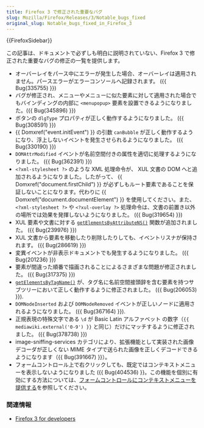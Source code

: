 ```yaml
---
title: Firefox 3 で修正された重要なバグ
slug: Mozilla/Firefox/Releases/3/Notable_bugs_fixed
original_slug: Notable_bugs_fixed_in_Firefox_3
---
```


{{FirefoxSidebar}}

この記事は、ドキュメントで必ずしも明白に説明されていない、Firefox 3 で修正された重要なバグの修正の一覧を提供します。

- オーバーレイをパース中にエラーが発生した場合、オーバーレイは適用されません。パースエラーがエラーコンソールへ記録されます。 ({{ Bug(335755) }})
- バグが修正され、メニューやメニューに似た要素に対して適用された場合でもバインディングの内部に `<menupopup>` 要素を設置できるようになりました。({{ Bug(345896) }})
- ボタンの `dlgType` プロパティが正しく動作するようになりました。 ({{ Bug(308591) }})
- {{ Domxref("event.initEvent") }} の引数 `canBubble` が正しく動作するようになり、浮上しないイベントを発生させられるようになりました。 ({{ Bug(330190) }})
- `DOMAttrModified` イベントが名前空間付きの属性を適切に処理するようになりました。 ({{ Bug(362391) }})
- `<?xml-stylesheet ?>` のような XML 処理命令が、 XUL 文書の DOM へと追加されるようになりました。したがって、 {{ Domxref("document.firstChild") }} が必ずしもルート要素であることを保証しないことになります。代わりに {{ Domxref("document.documentElement") }} を使用してください。また、 `<?xml-stylesheet ?>` や `<?xul-overlay ?>` 処理命令は、文書の前置き以外の場所では効果を発揮しないようになりました。 ({{ Bug(319654) }})
- XUL 要素や文書に対する [`getElementsByAttributeNS()`](/ja/docs/Mozilla/Tech/XUL/Method/getElementsByAttributeNS) 関数が追加されました。 ({{ Bug(239976) }})
- XUL 文書から要素を移動したり削除したりしても、イベントリスナが保持されます。 ({{ Bug(286619) }})
- 変異イベントが非表示ドキュメントでも発生するようになりました。 ({{ Bug(201236) }})
- 要素が間違った順番で描画されることによるさまざまな問題が修正されました。 ({{ Bug(317375) }})
- [`getElementsByTagName()`](/ja/docs/Web/API/Element/getElementsByTagName) が、タグ名に名前空間接頭辞を含む要素を持つサブツリーにおいて正しく動作するように修正されました。 ({{ Bug(206053) }}).
- `DOMNodeInserted` および `DOMNodeRemoved` イベントが正しいノードに適用されるようになりました。 ({{ Bug(367164) }}).
- 正規表現の特殊文字である `\d` が Basic Latin アルファベット の数字（`{{ mediawiki.external('0-9') }}` と同じ）だけにマッチするように修正されました。 ({{ Bug(378738) }})
- image-sniffing-services カテゴリにより、拡張機能として実装された画像デコーダが正しくない MIME タイプで送られた画像を正しくデコードできるようになります（{{ Bug(391667) }}）。
- フォームコントロール上で右クリックしても、既定ではコンテキストメニューを表示しないようになりました ({{ Bug(404536) }}。この機能を個別に有効にする方法については、[フォームコントロールにコンテキストメニューを提供する](/ja/docs/Offering%20a%20context%20menu%20for%20form%20controls)を参照してください。

### 関連情報

- [Firefox 3 for developers](/ja/docs/Mozilla/Firefox/Releases/3)

